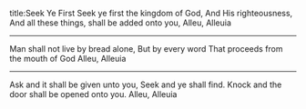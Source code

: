 title:Seek Ye First
Seek ye first the kingdom of God, 
And His righteousness,
And all these things, shall be added onto you, 
Alleu, Alleuia

---
Man shall not live by bread alone, 
But by every word
That proceeds from the mouth of God 
Alleu, Alleuia

---
Ask and it shall be given unto you,
Seek and ye shall find.
Knock and the door shall be opened onto you. 
Alleu, Alleuia